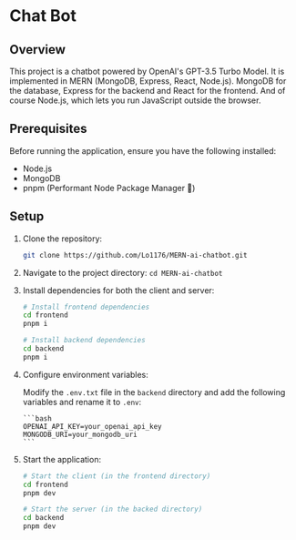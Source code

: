 # Chat Bot

## Overview

This project is a chatbot powered by OpenAI's GPT-3.5 Turbo Model. It is implemented in MERN (MongoDB, Express, React, Node.js). MongoDB for the database, Express for the backend and React for the frontend. And of course Node.js, which lets you run JavaScript outside the browser.

## Prerequisites

Before running the application, ensure you have the following installed:

- Node.js
- MongoDB
- pnpm (Performant Node Package Manager 🚀)

## Setup

1.  Clone the repository:

    ```bash
    git clone https://github.com/Lo1176/MERN-ai-chatbot.git
    ```

2.  Navigate to the project directory:
    `cd MERN-ai-chatbot`

3.  Install dependencies for both the client and server:

    ```bash
    # Install frontend dependencies
    cd frontend
    pnpm i

    # Install backend dependencies
    cd backend
    pnpm i
    ```

4.  Configure environment variables:

    Modify the `.env.txt` file in the `backend` directory and add the following variables and rename it to `.env`:

        ```bash
        OPENAI_API_KEY=your_openai_api_key
        MONGODB_URI=your_mongodb_uri
        ```

5.  Start the application:

    ```bash
    # Start the client (in the frontend directory)
    cd frontend
    pnpm dev

    # Start the server (in the backed directory)
    cd backend
    pnpm dev
    ```
